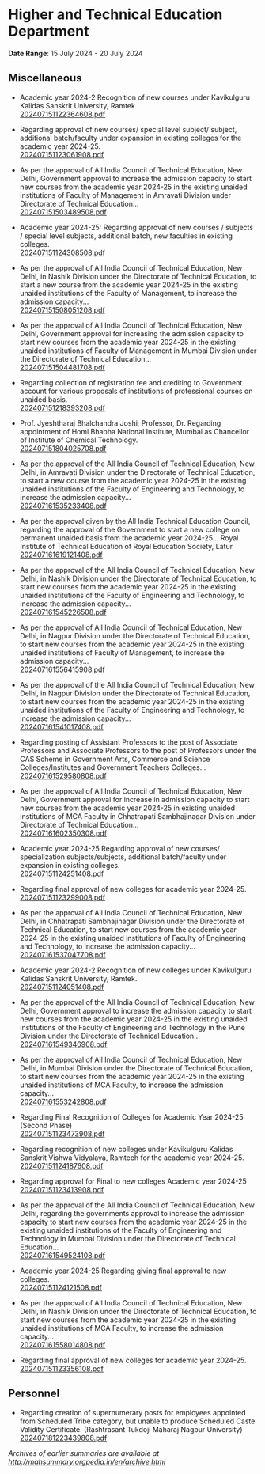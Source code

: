 # Higher and Technical Education Department

**Date Range**: 15 July 2024 - 20 July 2024


## Miscellaneous
- Academic year 2024-2 Recognition of new courses under Kavikulguru Kalidas Sanskrit University, Ramtek\
  [202407151122364608.pdf](https://gr.maharashtra.gov.in/Site/Upload/Government%20Resolutions/English/202407151122364608.pdf)

- Regarding approval of new courses/ special level subject/ subject, additional batch/faculty under expansion in existing colleges for the academic year 2024-25.\
  [202407151123061908.pdf](https://gr.maharashtra.gov.in/Site/Upload/Government%20Resolutions/English/202407151123061908.pdf)

- As per the approval of All India Council of Technical Education, New Delhi, Government approval to increase the admission capacity to start new courses from the academic year 2024-25 in the existing unaided institutions of Faculty of Management in Amravati Division under Directorate of Technical Education...\
  [202407151503489508.pdf](https://gr.maharashtra.gov.in/Site/Upload/Government%20Resolutions/English/202407151503489508.pdf)

- Academic year 2024-25: Regarding approval of new courses / subjects / special level subjects, additional batch, new faculties in existing colleges.\
  [202407151124308508.pdf](https://gr.maharashtra.gov.in/Site/Upload/Government%20Resolutions/English/202407151124308508.pdf)

- As per the approval of All India Council of Technical Education, New Delhi, in Nashik Division under the Directorate of Technical Education, to start a new course from the academic year 2024-25 in the existing unaided institutions of the Faculty of Management, to increase the admission capacity...\
  [202407151508051208.pdf](https://gr.maharashtra.gov.in/Site/Upload/Government%20Resolutions/English/202407151508051208.pdf)

- As per the approval of All India Council of Technical Education, New Delhi, Government approval for increasing the admission capacity to start new courses from the academic year 2024-25 in the existing unaided institutions of Faculty of Management in Mumbai Division under the Directorate of Technical Education...\
  [202407151504481708.pdf](https://gr.maharashtra.gov.in/Site/Upload/Government%20Resolutions/English/202407151504481708.pdf)

- Regarding collection of registration fee and crediting to Government account for various proposals of institutions of professional courses on unaided basis.\
  [202407151218393208.pdf](https://gr.maharashtra.gov.in/Site/Upload/Government%20Resolutions/English/202407151218393208.pdf)

- Prof. Jyeshtharaj Bhalchandra Joshi, Professor, Dr. Regarding appointment of Homi Bhabha National Institute, Mumbai as Chancellor of Institute of Chemical Technology.\
  [202407151804025708.pdf](https://gr.maharashtra.gov.in/Site/Upload/Government%20Resolutions/English/202407151804025708.pdf)

- As per the approval of the All India Council of Technical Education, New Delhi, in Amravati Division under the Directorate of Technical Education, to start a new course from the academic year 2024-25 in the existing unaided institutions of the Faculty of Engineering and Technology, to increase the admission capacity...\
  [202407161535233408.pdf](https://gr.maharashtra.gov.in/Site/Upload/Government%20Resolutions/English/202407161535233408.pdf)

- As per the approval given by the All India Technical Education Council, regarding the approval of the Government to start a new college on permanent unaided basis from the academic year 2024-25... Royal Institute of Technical Education of Royal Education Society, Latur\
  [202407161619121408.pdf](https://gr.maharashtra.gov.in/Site/Upload/Government%20Resolutions/English/202407161619121408.pdf)

- As per the approval of the All India Council of Technical Education, New Delhi, in Nashik Division under the Directorate of Technical Education, to start new courses from the academic year 2024-25 in the existing unaided institutions of the Faculty of Engineering and Technology, to increase the admission capacity...\
  [202407161545226508.pdf](https://gr.maharashtra.gov.in/Site/Upload/Government%20Resolutions/English/202407161545226508.pdf)

- As per the approval of All India Council of Technical Education, New Delhi, in Nagpur Division under the Directorate of Technical Education, to start new courses from the academic year 2024-25 in the existing unaided institutions of Faculty of Management, to increase the admission capacity...\
  [202407161556415908.pdf](https://gr.maharashtra.gov.in/Site/Upload/Government%20Resolutions/English/202407161556415908.pdf)

- As per the approval of the All India Council of Technical Education, New Delhi, in Nagpur Division under the Directorate of Technical Education, to start new courses from the academic year 2024-25 in the existing unaided institutions of the Faculty of Engineering and Technology, to increase the admission capacity...\
  [202407161541017408.pdf](https://gr.maharashtra.gov.in/Site/Upload/Government%20Resolutions/English/202407161541017408.pdf)

- Regarding posting of Assistant Professors to the post of Associate Professors and Associate Professors to the post of Professors under the CAS Scheme in Government Arts, Commerce and Science Colleges/Institutes and Government Teachers Colleges...\
  [202407161529580808.pdf](https://gr.maharashtra.gov.in/Site/Upload/Government%20Resolutions/English/202407161529580808.pdf)

- As per the approval of All India Council of Technical Education, New Delhi, Government approval for increase in admission capacity to start new courses from the academic year 2024-25 in existing unaided institutions of MCA Faculty in Chhatrapati Sambhajinagar Division under Directorate of Technical Education...\
  [202407161602350308.pdf](https://gr.maharashtra.gov.in/Site/Upload/Government%20Resolutions/English/202407161602350308.pdf)

- Academic year 2024-25 Regarding approval of new courses/ specialization subjects/subjects, additional batch/faculty under expansion in existing colleges.\
  [202407151124251408.pdf](https://gr.maharashtra.gov.in/Site/Upload/Government%20Resolutions/English/202407151124251408.pdf)

- Regarding final approval of new colleges for academic year 2024-25.\
  [202407151123299008.pdf](https://gr.maharashtra.gov.in/Site/Upload/Government%20Resolutions/English/202407151123299008.pdf)

- As per the approval of All India Council of Technical Education, New Delhi, in Chhatrapati Sambhajinagar Division under the Directorate of Technical Education, to start new courses from the academic year 2024-25 in the existing unaided institutions of Faculty of Engineering and Technology, to increase the admission capacity...\
  [202407161537047708.pdf](https://gr.maharashtra.gov.in/Site/Upload/Government%20Resolutions/English/202407161537047708.pdf)

- Academic year 2024-2 Recognition of new colleges under Kavikulguru Kalidas Sanskrit University, Ramtek.\
  [202407151124051408.pdf](https://gr.maharashtra.gov.in/Site/Upload/Government%20Resolutions/English/202407151124051408.pdf)

- As per the approval of the All India Council of Technical Education, New Delhi, Government approval to increase the admission capacity to start new courses from the academic year 2024-25 in the existing unaided institutions of the Faculty of Engineering and Technology in the Pune Division under the Directorate of Technical Education...\
  [202407161549346908.pdf](https://gr.maharashtra.gov.in/Site/Upload/Government%20Resolutions/English/202407161549346908.pdf)

- As per the approval of All India Council of Technical Education, New Delhi, in Mumbai Division under the Directorate of Technical Education, to start new courses from the academic year 2024-25 in the existing unaided institutions of MCA Faculty, to increase the admission capacity...\
  [202407161553242808.pdf](https://gr.maharashtra.gov.in/Site/Upload/Government%20Resolutions/English/202407161553242808.pdf)

- Regarding Final Recognition of Colleges for Academic Year 2024-25 (Second Phase)\
  [202407151123473908.pdf](https://gr.maharashtra.gov.in/Site/Upload/Government%20Resolutions/English/202407151123473908.pdf)

- Regarding recognition of new colleges under Kavikulguru Kalidas Sanskrit Vishwa Vidyalaya, Ramtech for the academic year 2024-25.\
  [202407151124187608.pdf](https://gr.maharashtra.gov.in/Site/Upload/Government%20Resolutions/English/202407151124187608.pdf)

- Regarding approval for Final to new colleges Academic year 2024-25\
  [202407151123413908.pdf](https://gr.maharashtra.gov.in/Site/Upload/Government%20Resolutions/English/202407151123413908.pdf)

- As per the approval of the All India Council of Technical Education, New Delhi, regarding the governments approval to increase the admission capacity to start new courses from the academic year 2024-25 in the existing unaided institutions of the Faculty of Engineering and Technology in Mumbai Division under the Directorate of Technical Education...\
  [202407161549524108.pdf](https://gr.maharashtra.gov.in/Site/Upload/Government%20Resolutions/English/202407161549524108.pdf)

- Academic year 2024-25 Regarding giving final approval to new colleges.\
  [202407151124121508.pdf](https://gr.maharashtra.gov.in/Site/Upload/Government%20Resolutions/English/202407151124121508.pdf)

- As per the approval of All India Council of Technical Education, New Delhi, in Nashik Division under the Directorate of Technical Education, to start new courses from the academic year 2024-25 in the existing unaided institutions of MCA Faculty, to increase the admission capacity...\
  [202407161558014808.pdf](https://gr.maharashtra.gov.in/Site/Upload/Government%20Resolutions/English/202407161558014808.pdf)

- Regarding final approval of new colleges for academic year 2024-25.\
  [202407151123356108.pdf](https://gr.maharashtra.gov.in/Site/Upload/Government%20Resolutions/English/202407151123356108.pdf)

## Personnel
- Regarding creation of supernumerary posts for employees appointed from Scheduled Tribe category, but unable to produce Scheduled Caste Validity Certificate. (Rashtrasant Tukdoji Maharaj Nagpur University)\
  [202407181223439808.pdf](https://gr.maharashtra.gov.in/Site/Upload/Government%20Resolutions/English/202407181223439808.pdf)


*Archives of earlier summaries are available at http://mahsummary.orgpedia.in/en/archive.html*